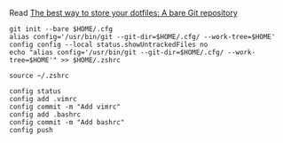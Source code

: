 Read [The best way to store your dotfiles: A bare Git repository](https://www.atlassian.com/git/tutorials/dotfiles)

```shell
git init --bare $HOME/.cfg
alias config='/usr/bin/git --git-dir=$HOME/.cfg/ --work-tree=$HOME'
config config --local status.showUntrackedFiles no
echo "alias config='/usr/bin/git --git-dir=$HOME/.cfg/ --work-tree=$HOME'" >> $HOME/.zshrc
```


```shell
source ~/.zshrc
```

```shell
config status
config add .vimrc
config commit -m "Add vimrc"
config add .bashrc
config commit -m "Add bashrc"
config push
```
